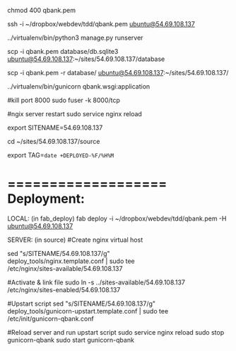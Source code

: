 chmod 400 qbank.pem

ssh -i ~/dropbox/webdev/tdd/qbank.pem ubuntu@54.69.108.137

../virtualenv/bin/python3 manage.py runserver

scp -i qbank.pem database/db.sqlite3 ubuntu@54.69.108.137:~/sites/54.69.108.137/database

scp -i qbank.pem -r database/ ubuntu@54.69.108.137:~/sites/54.69.108.137/

../virtualenv/bin/gunicorn qbank.wsgi:application

#kill port 8000
sudo fuser -k 8000/tcp

#ngix server restart
sudo service nginx reload

export SITENAME=54.69.108.137

cd ~/sites/54.69.108.137/source

export TAG=`date +DEPLOYED-%F/%H%M`

===================
Deployment:
===================

LOCAL: (in fab_deploy)
fab deploy -i ~/dropbox/webdev/tdd/qbank.pem -H ubuntu@54.69.108.137

SERVER: (in source)
#Create nginx virtual host

sed "s/SITENAME/54.69.108.137/g" \
deploy_tools/nginx.template.conf | sudo tee \
/etc/nginx/sites-available/54.69.108.137

#Activate & link file
sudo ln -s ../sites-available/54.69.108.137 \
/etc/nginx/sites-enabled/54.69.108.137

#Upstart script
sed "s/SITENAME/54.69.108.137/g" \
deploy_tools/gunicorn-upstart.template.conf | sudo tee \
/etc/init/gunicorn-qbank.conf

#Reload server and run upstart script
sudo service nginx reload
sudo stop gunicorn-qbank
sudo start gunicorn-qbank